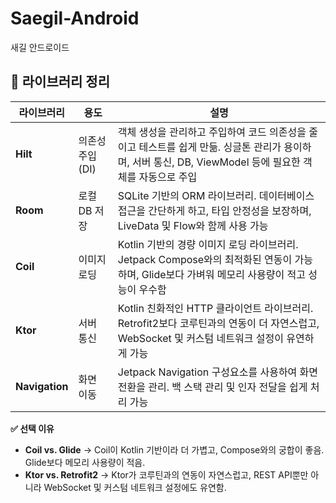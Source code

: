 # Saegil-Android
새길 안드로이드

## 📌 라이브러리 정리  

| 라이브러리  | 용도 | 설명 |
|------------|------|------|
| **Hilt** | 의존성 주입(DI) | 객체 생성을 관리하고 주입하여 코드 의존성을 줄이고 테스트를 쉽게 만듦. 싱글톤 관리가 용이하며, 서버 통신, DB, ViewModel 등에 필요한 객체를 자동으로 주입 |
| **Room** | 로컬 DB 저장 | SQLite 기반의 ORM 라이브러리. 데이터베이스 접근을 간단하게 하고, 타입 안정성을 보장하며, LiveData 및 Flow와 함께 사용 가능 |
| **Coil** | 이미지 로딩 | Kotlin 기반의 경량 이미지 로딩 라이브러리. Jetpack Compose와의 최적화된 연동이 가능하며, Glide보다 가벼워 메모리 사용량이 적고 성능이 우수함 |
| **Ktor** | 서버 통신 | Kotlin 친화적인 HTTP 클라이언트 라이브러리. Retrofit2보다 코루틴과의 연동이 더 자연스럽고, WebSocket 및 커스텀 네트워크 설정이 유연하게 가능 |
| **Navigation** | 화면 이동 | Jetpack Navigation 구성요소를 사용하여 화면 전환을 관리. 백 스택 관리 및 인자 전달을 쉽게 처리 가능 |

**✅ 선택 이유**  
- **Coil vs. Glide** → Coil이 Kotlin 기반이라 더 가볍고, Compose와의 궁합이 좋음. Glide보다 메모리 사용량이 적음.  
- **Ktor vs. Retrofit2** → Ktor가 코루틴과의 연동이 자연스럽고, REST API뿐만 아니라 WebSocket 및 커스텀 네트워크 설정에도 유연함.  
